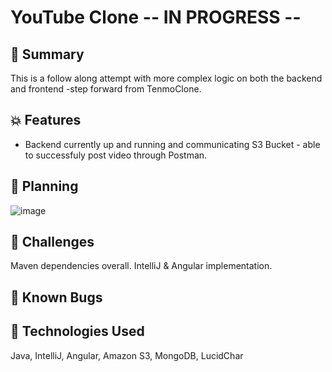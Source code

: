 # YouTube Clone -- IN PROGRESS --

## 💸 Summary
This is a follow along attempt with more complex logic on both the backend and frontend -step forward from TenmoClone. 


## 💥 Features
- Backend currently up and running and communicating S3 Bucket - able to successfuly post video through Postman. 

## 📅 Planning
![image](https://user-images.githubusercontent.com/47091126/160308329-7c7c0cdc-1d1a-4627-8866-31c942f197ad.png)

## 🥵 Challenges
Maven dependencies overall.
IntelliJ & Angular implementation. 

## 🐛 Known Bugs

## 🚀 Technologies Used
Java, IntelliJ, Angular, Amazon S3, MongoDB, LucidChar

